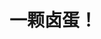 # 一颗卤蛋！

<!---
dengzengxiao/dengzengxiao is a ✨ special ✨ repository because its `README.md` (this file) appears on your GitHub profile.
You can click the Preview link to take a look at your changes.
--->
